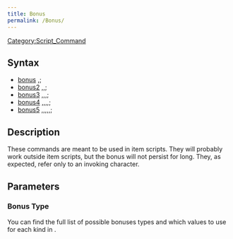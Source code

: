 ```yaml
---
title: Bonus
permalink: /Bonus/
---
```


[Category:Script_Command](/Category:Script_Command "wikilink")

Syntax
------

-   [bonus](/bonus "wikilink") <bonus type>,<val1>;
-   [bonus2](/bonus2 "wikilink") <bonus type>,<val1>,<val2>;
-   [bonus3](/bonus3 "wikilink") <bonus type>,<val1>,<val2>,<val3>;
-   [bonus4](/bonus4 "wikilink") <bonus type>,<val1>,<val2>,<val3>,<val4>;
-   [bonus5](/bonus5 "wikilink") <bonus type>,<val1>,<val2>,<val3>,<val4>,<val5>;

Description
-----------

These commands are meant to be used in item scripts. They will probably work outside item scripts, but the bonus will not persist for long. They, as expected, refer only to an invoking character.

Parameters
----------

### Bonus Type

You can find the full list of possible bonuses types and which values to use for each kind in .